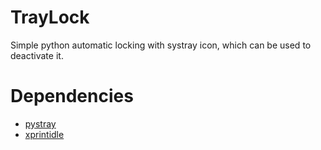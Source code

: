 # TrayLock

Simple python automatic locking with systray icon, which can be used to deactivate it.

# Dependencies

 - [pystray](https://github.com/moses-palmer/pystray)
 - [xprintidle](https://github.com/g0hl1n/xprintidle)
